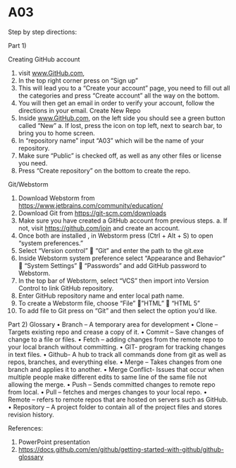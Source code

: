 # A03

Step by step directions:

Part 1)

Creating GitHub account
1)	visit www.GitHub.com, 
2)	In the top right corner press on “Sign up”
3)	This will lead you to a “Create your account” page, you need to fill out all the categories and press “Create account” all the way on the bottom.
4)	You will then get an email in order to verify your account, follow the directions in your email.
Create New Repo
1)	Inside www.GitHub.com, on the left side you should see a green button called “New”
a.	If lost, press the icon on top left, next to search bar, to bring you to home screen.
2)	In “repository name” input “A03” which will be the name of your repository.
3)	Make sure “Public” is checked off, as well as any other files or license you need.
4)	Press “Create repository” on the bottom to create the repo.


Git/Webstorm
1)	Download Webstorm from https://www.jetbrains.com/community/education/ 
2)	Download Git from https://git-scm.com/downloads 
3)	Make sure you have created a GitHub account from previous steps.
a.	If not, visit https://github.com/join and create an account.
4)	Once both are installed , in Webstorm press (Ctrl + Alt + S) to open “system preferences.”
5)	Select “Version control”  “Git” and enter the path to the git.exe
6)	Inside Webstorm system preference select “Appearance and Behavior”  “System Settings”  “Passwords” and add GitHub password to Webstorm.
7)	In the top bar of Webstorm, select “VCS” then import into Version Control to link GitHub repository.
8)	Enter GitHub repository name and enter local path name.
9)	To create a Webstorm file, choose “File” ”HTML”  “HTML 5”
10)	To add file to Git press on “Git” and then select the option you’d like.



Part 2)
Glossary
•	Branch – A temporary area for development
•	Clone – Targets existing repo and crease a copy of it.
•	Commit – Save changes of change to a file or files.
•	Fetch – adding changes from the remote repo to your local branch without committing. 
•	GIT- program for tracking changes in text files.
•	Github- A hub to track all commands done from git as well as repos, branches, and everything else.
•	Merge – Takes changes from one branch and applies it to another.
•	Merge Conflict- Issues that occur when multiple people make different edits to same line of the same file not allowing the merge.
•	Push – Sends committed changes to remote repo from local.
•	Pull – fetches and merges changes to your local repo.
•	Remote – refers to remote repos that are hosted on servers such as GitHub.
•	Repository – A project folder to contain all of the project files and stores revision history.




References: 
1)	PowerPoint presentation
2)	https://docs.github.com/en/github/getting-started-with-github/github-glossary



